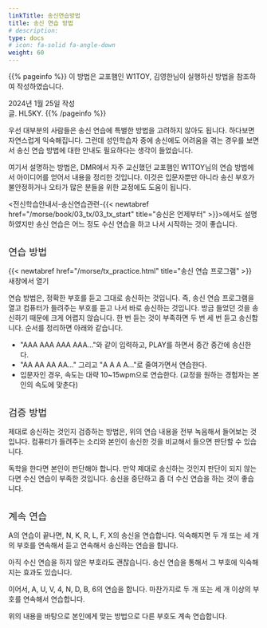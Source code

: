 ```yaml
---
linkTitle: 송신연습방법
title: 송신 연습 방법
# description: 
type: docs
# icon: fa-solid fa-angle-down
weight: 60
---
```


{{% pageinfo %}}
 이 방법은 교포햄인 W1TOY, 김영한님이 실행하신 방법을 참조하여 작성하였습니다.

2024년 1월 25일 작성<br>
글. HL5KY.
{{% /pageinfo %}}

우선 대부분의 사람들은 송신 연습에 특별한 방법을 고려하지 않아도 됩니다. 하다보면 자연스럽게 익숙해집니다. 그런데 성인학습자 중에 송신에도 어려움을 겪는 경우를 보면서 송신 연습 방법에 대한 안내도 필요하다는 생각이 들었습니다.

여기서 설명하는 방법은, DMR에서 자주 교신했던 교포햄인 W1TOY님의 연습 방법에서 아이디어를 얻어서 내용을 정리한 것입니다. 이것은 입문자뿐만 아니라 송신 부호가 불안정하거나 오타가 많은 분들을 위한 교정에도 도움이 됩니다.

<전신학습안내서-송신연습관련-{{< newtabref href="/morse/book/03_tx/03_tx_start" title="송신은 언제부터" >}}>에서도 설명하였지만 송신 연습은 어느 정도 수신 연습을 하고 나서 시작하는 것이 좋습니다.
<br><br>

<span style="font-size:140%">연습 방법</span>

{{< newtabref href="/morse/tx_practice.html" title="송신 연습 프로그램" >}} 새창에서 열기

연습 방법은, 정확한 부호를 듣고 그대로 송신하는 것입니다. 즉, 송신 연습 프로그램을 열고 컴퓨터가 들려주는 부호를 듣고 나서 바로 송신하는 것입니다. 방금 들었던 것을 송신하기 때문에 크게 어렵지 않습니다. 한 번 듣는 것이 부족하면 두 번 세 번 듣고 송신합니다. 순서를 정리하면 아래와 같습니다.

- "AAA  AAA  AAA  AAA..."와 같이 입력하고, PLAY를 하면서 중간 중간에 송신한다.
- "AA  AA  AA  AA..." 그리고 "A  A  A  A..."로 줄여가면서 연습한다.
- 입문자인 경우, 속도는 대략 10~15wpm으로 연습한다. (교정을 원하는 경험자는 본인의 속도에 맞춘다)
<br><br>

<span style="font-size:140%">검증 방법</span>

제대로 송신하는 것인지 검증하는 방법은, 위의 연습 내용을 전부 녹음해서 들어보는 것입니다. 컴퓨터가 들려주는 소리와 본인이 송신한 것을 비교해서 들으면 판단할 수 있습니다.

독학을 한다면 본인이 판단해야 합니다. 만약 제대로 송신하는 것인지 판단이 되지 않는다면 수신 연습이 부족한 것입니다. 송신을 중단하고 좀 더 수신 연습을 하는 것이 좋습니다.
<br><br>

<span style="font-size:140%">계속 연습</span>

A의 연습이 끝나면, N, K, R, L, F, X의 송신을 연습합니다. 익숙해지면 두 개 또는 세 개의 부호를 연속해서 듣고 연속해서 송신하는 연습을 합니다.

아직 수신 연습을 하지 않은 부호라도 괜찮습니다. 송신 연습을 통해서 그 부호에 익숙해지는 효과도 있습니다.

이어서, A, U, V, 4, N, D, B, 6의 연습을 합니다. 마찬가지로 두 개 또는 세 개 이상의 부호를 연속해서 연습합니다.

위의 내용을 바탕으로 본인에게 맞는 방법으로 다른 부호도 계속 연습합니다.

